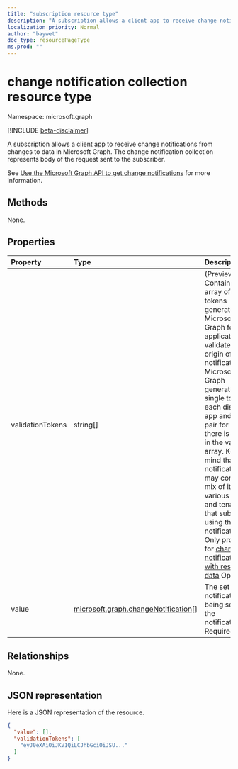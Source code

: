 ```yaml
---
title: "subscription resource type"
description: "A subscription allows a client app to receive change notifications from changes to data in Microsoft Graph. The change notification collection represents body of the request sent to the subscriber."
localization_priority: Normal
author: "baywet"
doc_type: resourcePageType
ms.prod: ""
---
```


# change notification collection resource type

Namespace: microsoft.graph

[!INCLUDE [beta-disclaimer](../../includes/beta-disclaimer.md)]

A subscription allows a client app to receive change notifications from changes to data in Microsoft Graph. The change notification collection represents body of the request sent to the subscriber.

See [Use the Microsoft Graph API to get change notifications](webhooks.md) for more information.

## Methods

None.

## Properties

| Property | Type | Description |
|:---------|:-----|:------------|
| validationTokens | string[] | (Preview) Contains an array of JWT tokens generated by Microsoft Graph for the application to validate the origin of the notifications. Microsoft Graph generates a single token for each distinct app and tenant pair for whom there is an item in the value array. Keep in mind that notifications may contain a mix of items for various apps and tenants that subscribed using the same notificationUrl. Only provided for [change notifications with resource data](/graph/webhooks-with-resource-data.md) Optional. |
| value | [microsoft.graph.changeNotification](change-notification.md)\[\] | The set of notifications being sent to the notificationURL. Required. |

## Relationships

None.

## JSON representation

Here is a JSON representation of the resource.

<!-- {
  "blockType": "resource",
  "optionalProperties": [

  ],
  "@odata.type": "microsoft.graph.changeNotificationCollection"
}-->

```json
{
  "value": [],
  "validationTokens": [
    "eyJ0eXAiOiJKV1QiLCJhbGciOiJSU..."
  ]
}
```

<!-- uuid: 8cc2599e-9740-4191-93fa-bc13c6f91564
2020-05-25 14:57:30 UTC -->
<!--
{
  "type": "#page.annotation",
  "description": "change notification collection resource",
  "keywords": "",
  "section": "documentation",
  "tocPath": "",
  "suppressions": []
}
-->
